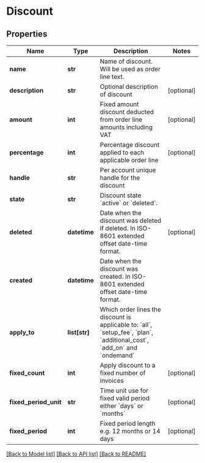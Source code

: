 # Discount

## Properties
Name | Type | Description | Notes
------------ | ------------- | ------------- | -------------
**name** | **str** | Name of discount. Will be used as order line text. | 
**description** | **str** | Optional description of discount | [optional] 
**amount** | **int** | Fixed amount discount deducted from order line amounts including VAT | [optional] 
**percentage** | **int** | Percentage discount applied to each applicable order line | [optional] 
**handle** | **str** | Per account unique handle for the discount | 
**state** | **str** | Discount state &#x60;active&#x60; or &#x60;deleted&#x60;. | 
**deleted** | **datetime** | Date when the discount was deleted if deleted. In ISO-8601 extended offset date-time format. | [optional] 
**created** | **datetime** | Date when the discount was created. In ISO-8601 extended offset date-time format. | 
**apply_to** | **list[str]** | Which order lines the discount is applicable to: &#x60;all&#x60;, &#x60;setup_fee&#x60;, &#x60;plan&#x60;, &#x60;additional_cost&#x60;, &#x60;add_on&#x60; and &#x60;ondemand&#x60; | 
**fixed_count** | **int** | Apply discount to a fixed number of invoices | [optional] 
**fixed_period_unit** | **str** | Time unit use for fixed valid period either &#x60;days&#x60; or &#x60;months&#x60; | [optional] 
**fixed_period** | **int** | Fixed period length e.g. 12 months or 14 days | [optional] 

[[Back to Model list]](../README.md#documentation-for-models) [[Back to API list]](../README.md#documentation-for-api-endpoints) [[Back to README]](../README.md)



